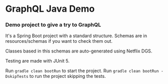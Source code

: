 # GraphQL Java Demo
### Demo project to give a try to GraphQL

It's a Spring Boot project with a standard structure. 
Schemas are in resources/schemas if you want to check them out.

Classes based in this schemas are auto-generated using Netflix DGS.

Testing are made with JUnit 5.

Run `gradle clean bootRun` to start the project. 
Run `gradle clean bootRun -DskipTests` to run the project skipping the tests.
